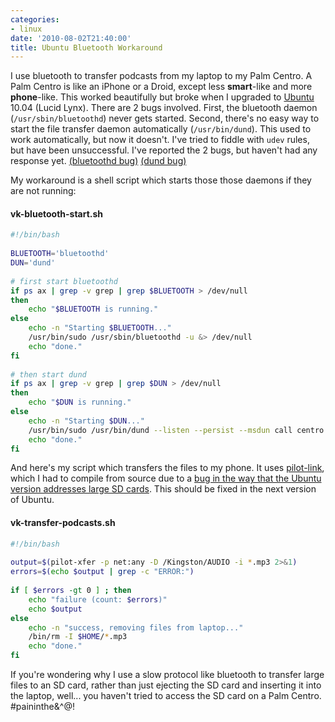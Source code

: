 ```yaml
---
categories:
- linux
date: '2010-08-02T21:40:00'
title: Ubuntu Bluetooth Workaround
---
```



I use bluetooth to transfer podcasts from my laptop to my Palm Centro. A
Palm Centro is like an iPhone or a Droid, except less **smart**-like and
more **phone**-like. This worked beautifully but broke when I upgraded to
[Ubuntu](http://www.ubuntu.com/desktop/get-ubuntu/download) 10.04 (Lucid
Lynx). There are 2 bugs involved. First, the bluetooth daemon
(`/usr/sbin/bluetoothd`) never gets started. Second, there's no easy way to
start the file transfer daemon automatically (`/usr/bin/dund`). This used
to work automatically, but now it doesn't. I've tried to fiddle with `udev`
rules, but have been unsuccessful. I've reported the 2 bugs, but haven't
had any response
yet. [(bluetoothd bug)](https://bugs.launchpad.net/ubuntu/+source/bluez/+bug/589464)
[(dund bug)](https://bugs.launchpad.net/ubuntu/+source/bluez/+bug/559538)

My workaround is a shell script which starts those those daemons if they
are not running:

#### vk-bluetooth-start.sh

```bash
#!/bin/bash
    
BLUETOOTH='bluetoothd'
DUN='dund'
    
# first start bluetoothd
if ps ax | grep -v grep | grep $BLUETOOTH > /dev/null
then
    echo "$BLUETOOTH is running."
else
    echo -n "Starting $BLUETOOTH..."
    /usr/bin/sudo /usr/sbin/bluetoothd -u &> /dev/null
    echo "done."
fi
    
# then start dund
if ps ax | grep -v grep | grep $DUN > /dev/null
then
    echo "$DUN is running."
else
    echo -n "Starting $DUN..."
    /usr/bin/sudo /usr/bin/dund --listen --persist --msdun call centro
    echo "done."
fi
```

And here's my script which transfers the files to my phone. It uses
[pilot-link](http://packages.ubuntu.com/lucid/pilot-link), which I had to
compile from source due to a
[bug in the way that the Ubuntu version addresses large SD cards](https://bugs.launchpad.net/ubuntu/+source/pilot-link/+bug/592916). This
should be fixed in the next version of Ubuntu.

#### vk-transfer-podcasts.sh

```bash
#!/bin/bash
    
output=$(pilot-xfer -p net:any -D /Kingston/AUDIO -i *.mp3 2>&1)
errors=$(echo $output | grep -c "ERROR:")
    
if [ $errors -gt 0 ] ; then
    echo "failure (count: $errors)"
    echo $output
else
    echo -n "success, removing files from laptop..."
    /bin/rm -I $HOME/*.mp3
    echo "done."
fi
```

If you're wondering why I use a slow protocol like bluetooth to transfer
large files to an SD card, rather than just ejecting the SD card and
inserting it into the laptop, well... you haven't tried to access the SD
card on a Palm Centro. #paininthe\&^@!
